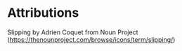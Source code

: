 # Attributions

Slipping by Adrien Coquet from Noun Project (https://thenounproject.com/browse/icons/term/slipping/)
